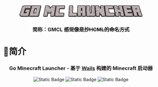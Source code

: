 <p align="center" style="text-align: center">
  <img src="./assets/img/Go-MC-Launcher.png" width="80%"><br/>
</p>
<h3 align="center" style="text-align: center">
    简称：GMCL <del>感觉像是抄HCML的命名方式</del>
</h3>

# 🌟简介
<h3 align="center" style="text-align: center">
    Go Minecraft Launcher - 基于
    <a target="_blank" href="https://github.com/wailsapp/wails">Wails</a>
    构建的 Minecraft 启动器
</h3>
<p align="center" style="text-align: center">
    <img alt="Static Badge" src="https://img.shields.io/badge/license-GPL_2.0-1bd1a5">
    <img alt="Static Badge" src="https://img.shields.io/badge/%3C%2F%3E-golang-%234b5cc4">
    <img alt="Static Badge" src="https://img.shields.io/badge/Frame-Wails-%23f20c00">
</p>
